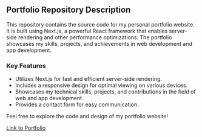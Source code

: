 ## Portfolio Repository Description

This repository contains the source code for my personal portfolio website. It is built using Next.js, a powerful React framework that enables server-side rendering and other performance optimizations. The portfolio showcases my skills, projects, and achievements in web development and app development.

### Key Features
- Utilizes Next.js for fast and efficient server-side rendering.
- Includes a responsive design for optimal viewing on various devices.
- Showcases my technical skills, projects, and contributions in the field of web and app development.
- Provides a contact form for easy communication.

Feel free to explore the code and design of my portfolio website!

[Link to Portfolio](https://yourportfolio.com/)
